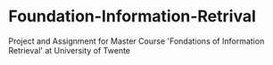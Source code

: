 # Foundation-Information-Retrival
Project and Assignment for Master Course 'Fondations of Information Retrieval' at University of Twente
